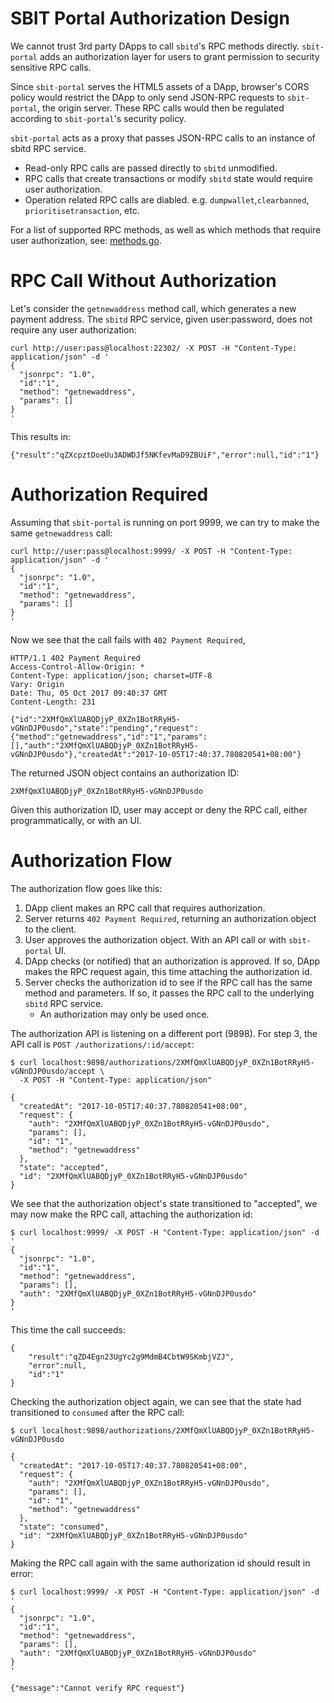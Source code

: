 # SBIT Portal Authorization Design

We cannot trust 3rd party DApps to call `sbitd`'s RPC methods directly. `sbit-portal` adds an authorization layer for users to grant permission to security sensitive RPC calls.

Since `sbit-portal` serves the HTML5 assets of a DApp, browser's CORS policy would restrict the DApp to only send JSON-RPC requests to `sbit-portal`, the origin server. These RPC calls would then be regulated according to `sbit-portal`'s security policy.

`sbit-portal` acts as a proxy that passes JSON-RPC calls to an instance of sbitd RPC service.

+ Read-only RPC calls are passed directly to `sbitd` unmodified.
+ RPC calls that create transactions or modify `sbitd` state would require user authorization.
+ Operation related RPC calls are diabled. e.g. `dumpwallet`,`clearbanned`, `prioritisetransaction`, etc.

For a list of supported RPC methods, as well as which methods that require user authorization, see: [methods.go](https://github.com/SBit-Project/sbit-portal/blob/master/methods.go).

# RPC Call Without Authorization

Let's consider the `getnewaddress` method call, which generates a new payment address. The `sbitd` RPC service, given user:password, does not require any user authorization:

```
curl http://user:pass@localhost:22302/ -X POST -H "Content-Type: application/json" -d '
{
  "jsonrpc": "1.0",
  "id":"1",
  "method": "getnewaddress",
  "params": []
}
'
```

This results in:

```
{"result":"qZXcpztDoeUu3ADWDJf5NKfevMaD9ZBUiF","error":null,"id":"1"}
```

# Authorization Required

Assuming that `sbit-portal` is running on port 9999, we can try to make the same `getnewaddress` call:

```
curl http://user:pass@localhost:9999/ -X POST -H "Content-Type: application/json" -d '
{
  "jsonrpc": "1.0",
  "id":"1",
  "method": "getnewaddress",
  "params": []
}
'
```

Now we see that the call fails with `402 Payment Required`,

```
HTTP/1.1 402 Payment Required
Access-Control-Allow-Origin: *
Content-Type: application/json; charset=UTF-8
Vary: Origin
Date: Thu, 05 Oct 2017 09:40:37 GMT
Content-Length: 231

{"id":"2XMfQmXlUABQDjyP_0XZn1BotRRyH5-vGNnDJP0usdo","state":"pending","request":{"method":"getnewaddress","id":"1","params":[],"auth":"2XMfQmXlUABQDjyP_0XZn1BotRRyH5-vGNnDJP0usdo"},"createdAt":"2017-10-05T17:40:37.780820541+08:00"}
```

The returned JSON object contains an authorization ID:

```
2XMfQmXlUABQDjyP_0XZn1BotRRyH5-vGNnDJP0usdo
```

Given this authorization ID, user may accept or deny the RPC call, either programmatically, or with an UI.

# Authorization Flow

The authorization flow goes like this:

1. DApp client makes an RPC call that requires authorization.
2. Server returns `402 Payment Required`, returning an authorization object to the client.
3. User approves the authorization object. With an API call or with `sbit-portal` UI.
4. DApp checks (or notified) that an authorization is approved. If so, DApp makes the RPC request again, this time attaching the authorization id.
5. Server checks the authorization id to see if the RPC call has the same method and parameters. If so, it passes the RPC call to the underlying `sbitd` RPC service.
	+ An authorization may only be used once.

The authorization API is listening on a different port (9898). For step 3, the API call is `POST /authorizations/:id/accept`:

```
$ curl localhost:9898/authorizations/2XMfQmXlUABQDjyP_0XZn1BotRRyH5-vGNnDJP0usdo/accept \
  -X POST -H "Content-Type: application/json"

{
  "createdAt": "2017-10-05T17:40:37.780820541+08:00",
  "request": {
    "auth": "2XMfQmXlUABQDjyP_0XZn1BotRRyH5-vGNnDJP0usdo",
    "params": [],
    "id": "1",
    "method": "getnewaddress"
  },
  "state": "accepted",
  "id": "2XMfQmXlUABQDjyP_0XZn1BotRRyH5-vGNnDJP0usdo"
}
```

We see that the authorization object's state transitioned to "accepted", we may now make the RPC call, attaching the authorization id:

```
$ curl localhost:9999/ -X POST -H "Content-Type: application/json" -d '
{
  "jsonrpc": "1.0",
  "id":"1",
  "method": "getnewaddress",
  "params": [],
  "auth": "2XMfQmXlUABQDjyP_0XZn1BotRRyH5-vGNnDJP0usdo"
}
'
```

This time the call succeeds:

```
{
	"result":"qZD4Egn23UgYc2g9MdmB4CbtW9SKmbjVZJ",
	"error":null,
	"id":"1"
}
```

Checking the authorization object again, we can see that the state had transitioned to `consumed` after the RPC call:

```
$ curl localhost:9898/authorizations/2XMfQmXlUABQDjyP_0XZn1BotRRyH5-vGNnDJP0usdo

{
  "createdAt": "2017-10-05T17:40:37.780820541+08:00",
  "request": {
    "auth": "2XMfQmXlUABQDjyP_0XZn1BotRRyH5-vGNnDJP0usdo",
    "params": [],
    "id": "1",
    "method": "getnewaddress"
  },
  "state": "consumed",
  "id": "2XMfQmXlUABQDjyP_0XZn1BotRRyH5-vGNnDJP0usdo"
}
```

Making the RPC call again with the same authorization id should result in error:

```
$ curl localhost:9999/ -X POST -H "Content-Type: application/json" -d '
{
  "jsonrpc": "1.0",
  "id":"1",
  "method": "getnewaddress",
  "params": [],
  "auth": "2XMfQmXlUABQDjyP_0XZn1BotRRyH5-vGNnDJP0usdo"
}
'
```
```
{"message":"Cannot verify RPC request"}
```